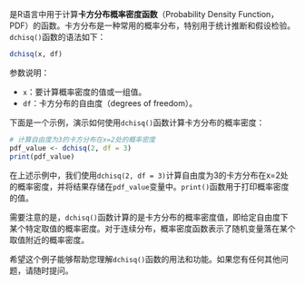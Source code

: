 是R语言中用于计算**卡方分布概率密度函数**（Probability Density Function，PDF）的函数。卡方分布是一种常用的概率分布，特别用于统计推断和假设检验。
`dchisq()`函数的语法如下：
```R
dchisq(x, df)
```
参数说明：
- `x`：要计算概率密度的值或一组值。
- `df`：卡方分布的自由度（degrees of freedom）。

下面是一个示例，演示如何使用`dchisq()`函数计算卡方分布的概率密度：
```R
# 计算自由度为3的卡方分布在x=2处的概率密度
pdf_value <- dchisq(2, df = 3)
print(pdf_value)
```
在上述示例中，我们使用`dchisq(2, df = 3)`计算自由度为3的卡方分布在x=2处的概率密度，并将结果存储在`pdf_value`变量中。`print()`函数用于打印概率密度的值。

需要注意的是，`dchisq()`函数计算的是卡方分布的概率密度值，即给定自由度下某个特定取值的概率密度。对于连续分布，概率密度函数表示了随机变量落在某个取值附近的概率密度。

希望这个例子能够帮助您理解`dchisq()`函数的用法和功能。如果您有任何其他问题，请随时提问。